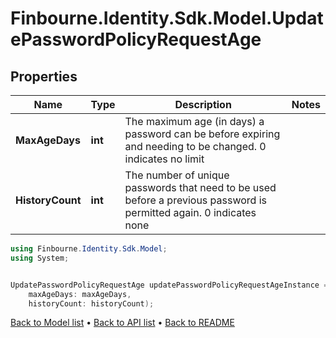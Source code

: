 # Finbourne.Identity.Sdk.Model.UpdatePasswordPolicyRequestAge

## Properties

Name | Type | Description | Notes
------------ | ------------- | ------------- | -------------
**MaxAgeDays** | **int** | The maximum age (in days) a password can be before expiring and needing to be changed.  0 indicates no limit | 
**HistoryCount** | **int** | The number of unique passwords that need to be used before a previous password is permitted again.  0 indicates none | 

```csharp
using Finbourne.Identity.Sdk.Model;
using System;


UpdatePasswordPolicyRequestAge updatePasswordPolicyRequestAgeInstance = new UpdatePasswordPolicyRequestAge(
    maxAgeDays: maxAgeDays,
    historyCount: historyCount);
```

[Back to Model list](../README.md#documentation-for-models) &#8226; [Back to API list](../README.md#documentation-for-api-endpoints) &#8226; [Back to README](../README.md)
